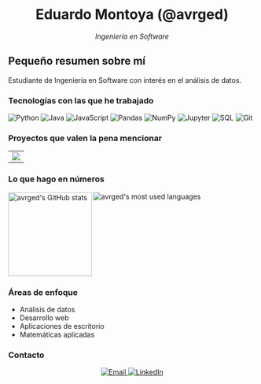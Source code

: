 <div align="center">
  <h1>Eduardo Montoya (@avrged)</h1>
  <p><em>Ingeniería en Software</em></p>
</div>

## Pequeño resumen sobre mí

Estudiante de Ingeniería en Software con interés en el análisis de datos.

### Tecnologías con las que he trabajado

![Python](https://img.shields.io/badge/-Python-black?style=flat-square&logo=python)
![Java](https://img.shields.io/badge/-Java-black?style=flat-square&logo=openjdk)
![JavaScript](https://img.shields.io/badge/-JavaScript-black?style=flat-square&logo=javascript)
![Pandas](https://img.shields.io/badge/-Pandas-black?style=flat-square&logo=pandas)
![NumPy](https://img.shields.io/badge/-NumPy-black?style=flat-square&logo=numpy)
![Jupyter](https://img.shields.io/badge/-Jupyter-black?style=flat-square&logo=jupyter)
![SQL](https://img.shields.io/badge/-SQL-black?style=flat-square&logo=postgresql)
![Git](https://img.shields.io/badge/-Git-black?style=flat-square&logo=git)

### Proyectos que valen la pena mencionar

<table>
  <tr>
    <td>
      <a href="https://github.com/avrged/dist_calc_vis">
        <img src="https://github-readme-stats.vercel.app/api/pin/?username=avrged&repo=dist_calc_vis&theme=github_dark&hide_border=true" />
      </a>
    </td>
  </tr>
</table>

### Lo que hago en números

<div>
  <img height="170" align="left" src="https://github-readme-stats.vercel.app/api?username=avrged&count_private=true&include_all_commits=true&theme=github_dark&hide_border=true&show_icons=true" alt="avrged's GitHub stats" />
  <img src="https://github-readme-stats.vercel.app/api/top-langs/?username=avrged&layout=compact&theme=github_dark&hide_border=true&langs_count=6" alt="avrged's most used languages" />
</div>

<br clear="both" />

### Áreas de enfoque

- Análisis de datos
- Desarrollo web
- Aplicaciones de escritorio
- Matemáticas aplicadas

### Contacto

<div align="center">
  <a href="mailto:edmontoyanobl@gmail.com">
    <img src="https://img.shields.io/badge/Email-black?style=for-the-badge&logo=gmail" alt="Email" />
  </a>
  <a href="https://www.linkedin.com/in/eduardo-montoya-noble-1b8bb6214/">
    <img src="https://img.shields.io/badge/LinkedIn-black?style=for-the-badge&logo=linkedin" alt="LinkedIn" />
  </a>
</div>
